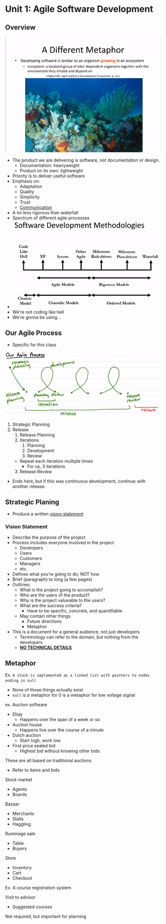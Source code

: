 # Unit 1: Agile Software Development
## Overview
![img](../img/agile_fig1.png)
- The product we are delivering is software, not documentation or design.
  - Documentation: heavyweight
  - Product on its own: lightweight
- Priority is to deliver useful software
- Emphasis on:
  - Adaptation
  - Quality
  - Simplicity
  - Trust 
  - <ins>Communication</ins>
- A lot less rigorous than waterfall
- Spectrum of different agile processes
- ![img](../img/agile_fig2.png)
- We're not coding like hell
- We're gonna be using...
## Our Agile Process
- Specific for this class
  
![img](../img/agile_fig3.png)
1. Strategic Planning
2. Release
   1. Release Planning
   2. Iterations
      1. Planning
      2. Development
      3. Review
   - Repeat each iteration multiple times
     - For us, 3 iterations
   3. Release Review
- Ends here, but if this was continuous development, continue with another release.
## Strategic Planing
- Produce a written [vision statement](#vision-statement)
### Vision Statement
- Describe the purpose of the project
- Process includes everyone involved in the project
  - Developers
  - Users
  - Customers
  - Managers
  - etc.
- Defines what you're going to do, NOT how
- Brief (paragraph) to long (a few pages)
- Outlines:
  - What is the project going to accomplish?
  - Who are the users of the product?
  - Why is the project valueable to the users?
  - What are the success criteria?
    - Have to be specific, concrete, and quantifiable
  - May contain other things
    - Future directions
    - Metaphor
- This is a document for a general audience, not just developers
  - Terminology can refer to the domain, but nothing from the developers
  - <ins><b>NO TECHNICAL DETAILS</b></ins>
## Metaphor
Ex. `A stack is implemented as a linked list with pointers to nodes ending in null`
- None of those things actually exist
- `null` is a metaphor for 0 is a metaphor for low voltage signal

ex. Auction software
- Ebay
  - Happens over the span of a week or so
- Auction house
  - Happens live over the course of a minute
- Dutch auction
  - Start high, work low
- First price sealed bid
  - Highest bid without knowing other bids
  
These are all based on traditional auctions
- Refer to items and bids

Stock market
- Agents
- Boards

Bazaar
- Merchants
- Stalls
- Haggling

Rummage sale
- Table
- Buyers

Store
- Inventory
- Cart
- Checkout

Ex. A course registration system

Visit to advisor
- Suggested courses

Not required, but important for planning
